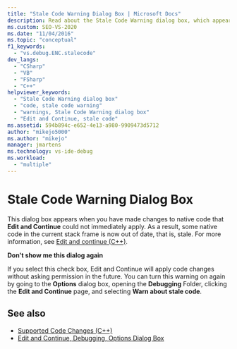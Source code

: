 ```yaml
---
title: "Stale Code Warning Dialog Box | Microsoft Docs"
description: Read about the Stale Code Warning dialog box, which appears when you've made changes to native code that Edit and Continue couldn't immediately apply.
ms.custom: SEO-VS-2020
ms.date: "11/04/2016"
ms.topic: "conceptual"
f1_keywords:
  - "vs.debug.ENC.stalecode"
dev_langs:
  - "CSharp"
  - "VB"
  - "FSharp"
  - "C++"
helpviewer_keywords:
  - "Stale Code Warning dialog box"
  - "code, stale code warning"
  - "warnings, Stale Code Warning dialog box"
  - "Edit and Continue, stale code"
ms.assetid: 594b894c-e652-4e13-a980-9909473d5712
author: "mikejo5000"
ms.author: "mikejo"
manager: jmartens
ms.technology: vs-ide-debug
ms.workload:
  - "multiple"
---
```

# Stale Code Warning Dialog Box

This dialog box appears when you have made changes to native code that **Edit and Continue** could not immediately apply. As a result, some native code in the current stack frame is now out of date, that is, stale. For more information, see [Edit and continue (C++)](edit-and-continue-visual-cpp.md).

**Don't show me this dialog again**

If you select this check box, Edit and Continue will apply code changes without asking permission in the future. You can turn this warning on again by going to the **Options** dialog box, opening the **Debugging** Folder, clicking the **Edit and Continue** page, and selecting **Warn about stale code**.

## See also

- [Supported Code Changes (C++)](supported-code-changes-cpp.md)
- [Edit and Continue, Debugging, Options Dialog Box](edit-and-continue.md)